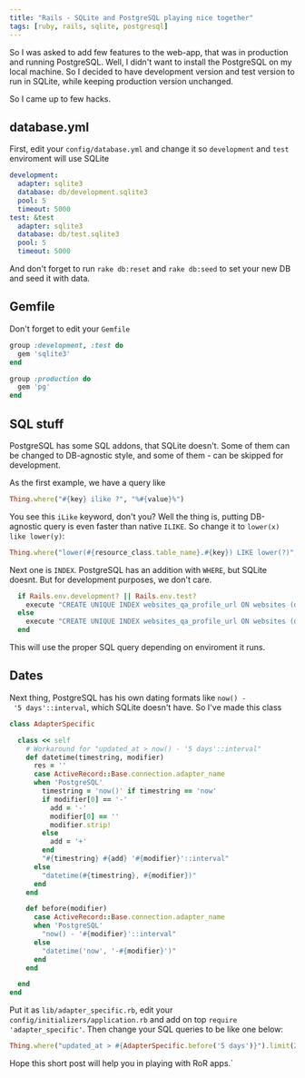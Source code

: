 ```yaml
---
title: "Rails - SQLite and PostgreSQL playing nice together"
tags: [ruby, rails, sqlite, postgresql]
---
```


So I was asked to add few features to the web-app, that was in production and running PostgreSQL. Well, I didn't want to install the PostgreSQL on my local machine. So I decided to have development version and test version to run in SQLite, while keeping production version unchanged.

So I came up to few hacks.

## database.yml

First, edit your `config/database.yml` and change it so `development` and `test` enviroment will use SQLite

``` yaml
development:
  adapter: sqlite3
  database: db/development.sqlite3
  pool: 5
  timeout: 5000
test: &test
  adapter: sqlite3
  database: db/test.sqlite3
  pool: 5
  timeout: 5000
```


And don't forget to run `rake db:reset` and `rake db:seed` to set your new DB and seed it with data.



## Gemfile

Don't forget to edit your `Gemfile`

``` ruby
group :development, :test do
  gem 'sqlite3'
end

group :production do
  gem 'pg'
end
```


## SQL stuff

PostgreSQL has some SQL addons, that SQLite doesn't. Some of them can be changed to DB-agnostic style, and some of them - can be skipped for development.

As the first example, we have a query like

``` ruby
Thing.where("#{key} ilike ?", "%#{value}%")
```


You see this `iLike` keyword, don't you? Well the thing is, putting DB-agnostic query is even faster than native `ILIKE`. So change it to `lower(x) like lower(y)`:

``` ruby
Thing.where("lower(#{resource_class.table_name}.#{key}) LIKE lower(?)", "%#{value}%")
```


Next one is `INDEX`. PostgreSQL has an addition with `WHERE`, but SQLite doesnt. But for development purposes, we don't care.

``` ruby
  if Rails.env.development? || Rails.env.test?
    execute "CREATE UNIQUE INDEX websites_qa_profile_url ON websites (qa_profile_id, url)"
  else
    execute "CREATE UNIQUE INDEX websites_qa_profile_url ON websites (qa_profile_id, url) WHERE deleted_at IS NULL"
  end
```


This will use the proper SQL query depending on enviroment it runs.

## Dates

Next thing, PostgreSQL has his own dating formats like `now() - '5 days'::interval`, which SQLite doesn't have. So I've made this class

``` ruby
class AdapterSpecific

  class << self
    # Workaround for "updated_at > now() - '5 days'::interval"
    def datetime(timestring, modifier)
      res = ''
      case ActiveRecord::Base.connection.adapter_name
      when 'PostgreSQL'
        timestring = 'now()' if timestring == 'now'
        if modifier[0] == '-'
          add = '-'
          modifier[0] == ''
          modifier.strip!
        else
          add = '+'
        end
        "#{timestring} #{add} '#{modifier}'::interval"
      else
        "datetime(#{timestring}, #{modifier})"
      end
    end

    def before(modifier)
      case ActiveRecord::Base.connection.adapter_name
      when 'PostgreSQL'
        "now() - '#{modifier}'::interval"
      else
        "datetime('now', '-#{modifier}')"
      end
    end

  end
end
```


Put it as `lib/adapter_specific.rb`, edit your `config/initializers/application.rb` and add on top `require 'adapter_specific'`. Then change your SQL queries to be like one below:

``` ruby
Thing.where("updated_at > #{AdapterSpecific.before('5 days')}").limit(20)
```


Hope this short post will help you in playing with RoR apps.`
